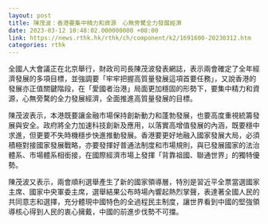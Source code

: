 ```yaml
---
layout: post
title: 陳茂波：香港要集中精力和資源　心無旁騖全力發展經濟
date: 2023-03-12 10:48:02.000000000 +08:00
link: https://news.rthk.hk/rthk/ch/component/k2/1691600-20230312.htm
categories: rthk
---
```


全國人大會議正在北京舉行，財政司司長陳茂波發表網誌，表示兩會確定了全年經濟發展的多項目標，並強調要「牢牢把握高質量發展這項首要任務」，又說香港的發展亦正值關鍵階段，在「愛國者治港」局面更加穩固的形勢下，要集中精力和資源，心無旁騖的全力發展經濟，全面推進高質量發展的目標。

陳茂波表示，本港既要讓金融市場保持創新動力和蓬勃發展，也要高度重視統籌發展與安全。政府將全力加速科技創新及應用，以落實高增值發展的內涵，既要穩中求進，但更要不失時機穩步快進推動發展。香港要更好地融入國家發展大局，必須積極對接國家發展戰略，亦要發揮好普通法制度和市場規則，與已發展國家的法治體系、市場體系相銜接，在國際經濟市場上發揮「背靠祖國、聯通世界」的獨特優勢。

陳茂波又表示，兩會順利選舉產生了新的國家領導層，特別是習近平全票當選國家主席、國家中央軍委主席，選舉結果公布時場內響起熱烈掌聲，表達著全國人民的共同意志和選擇，充分體現中國特色的全過程民主制度，讓世界看到中國的堅強領導核心得到人民的衷心擁戴，中國的前進步伐勢不可擋。

